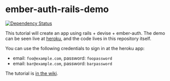 # ember-auth-rails-demo

[![Dependency Status](https://gemnasium.com/heartsentwined/emer-auth-rails-demo.png)](https://gemnasium.com/heartsentwined/ember-auth-rails-demo)

This tutorial will create an app using rails + devise + ember-auth.
The demo can be seen live at [heroku](http://ember-auth-rails-demo.herokuapp.com/),
and the code lives in this repository itself.

You can use the following credentials to sign in at the heroku app:
* email: `foo@example.com`, password: `foopassword`
* email: `bar@example.com`, password: `barpassword`

The tutorial is [in the wiki](https://github.com/heartsentwined/ember-auth-rails-demo/wiki/Home).
